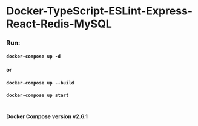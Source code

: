 # Docker-TypeScript-ESLint-Express-React-Redis-MySQL


### Run:


#### `docker-compose up -d`

####   or

#### `docker-compose up --build`
#### `docker-compose up start`

#
#### Docker Compose version v2.6.1
 
